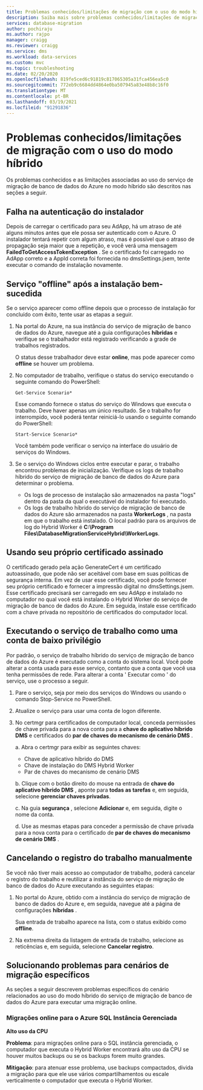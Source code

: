 ```yaml
---
title: Problemas conhecidos/limitações de migração com o uso do modo híbrido
description: Saiba mais sobre problemas conhecidos/limitações de migração com o uso do serviço de migração de banco de dados do Azure no modo híbrido.
services: database-migration
author: pochiraju
ms.author: rajpo
manager: craigg
ms.reviewer: craigg
ms.service: dms
ms.workload: data-services
ms.custom: mvc
ms.topic: troubleshooting
ms.date: 02/20/2020
ms.openlocfilehash: 819fe5ced6c91819c817065305a31fca456ea5c0
ms.sourcegitcommit: 772eb9c6684dd4864e0ba507945a83e48b8c16f0
ms.translationtype: MT
ms.contentlocale: pt-BR
ms.lasthandoff: 03/19/2021
ms.locfileid: "91291836"
---
```

# <a name="known-issuesmigration-limitations-with-using-hybrid-mode"></a>Problemas conhecidos/limitações de migração com o uso do modo híbrido

Os problemas conhecidos e as limitações associadas ao uso do serviço de migração de banco de dados do Azure no modo híbrido são descritos nas seções a seguir.

## <a name="installer-fails-to-authenticate"></a>Falha na autenticação do instalador

Depois de carregar o certificado para seu AdApp, há um atraso de até alguns minutos antes que ele possa ser autenticado com o Azure. O instalador tentará repetir com algum atraso, mas é possível que o atraso de propagação seja maior que a repetição, e você verá uma mensagem **FailedToGetAccessTokenException** . Se o certificado foi carregado no AdApp correto e a AppId correta foi fornecida no dmsSettings.jsem, tente executar o comando de instalação novamente.

## <a name="service-offline-after-successful-installation"></a>Serviço "offline" após a instalação bem-sucedida

Se o serviço aparecer como offline depois que o processo de instalação for concluído com êxito, tente usar as etapas a seguir.

1. Na portal do Azure, na sua instância do serviço de migração de banco de dados do Azure, navegue até a guia configurações **híbridas** e verifique se o trabalhador está registrado verificando a grade de trabalhos registrados.

    O status desse trabalhador deve estar **online**, mas pode aparecer como **offline** se houver um problema.

2. No computador de trabalho, verifique o status do serviço executando o seguinte comando do PowerShell:

    ```
    Get-Service Scenario*
    ```

    Esse comando fornece o status do serviço do Windows que executa o trabalho. Deve haver apenas um único resultado. Se o trabalho for interrompido, você poderá tentar reiniciá-lo usando o seguinte comando do PowerShell:

    ```
    Start-Service Scenario*
    ```

    Você também pode verificar o serviço na interface do usuário de serviços do Windows.

3. Se o serviço do Windows ciclos entre executar e parar, o trabalho encontrou problemas de inicialização. Verifique os logs de trabalho híbrido do serviço de migração de banco de dados do Azure para determinar o problema.

    - Os logs de processo de instalação são armazenados na pasta "logs" dentro da pasta da qual o executável do instalador foi executado.
    - Os logs de trabalho híbrido do serviço de migração de banco de dados do Azure são armazenados na pasta **WorkerLogs** , na pasta em que o trabalho está instalado. O local padrão para os arquivos de log do Hybrid Worker é **C:\Program Files\DatabaseMigrationServiceHybrid\WorkerLogs**.

## <a name="using-your-own-signed-certificate"></a>Usando seu próprio certificado assinado

O certificado gerado pela ação GenerateCert é um certificado autoassinado, que pode não ser aceitável com base em suas políticas de segurança interna. Em vez de usar esse certificado, você pode fornecer seu próprio certificado e fornecer a impressão digital no dmsSettings.jsem. Esse certificado precisará ser carregado em seu AdApp e instalado no computador no qual você está instalando o Hybrid Worker do serviço de migração de banco de dados do Azure. Em seguida, instale esse certificado com a chave privada no repositório de certificados do computador local.

## <a name="running-the-worker-service-as-a-low-privilege-account"></a>Executando o serviço de trabalho como uma conta de baixo privilégio

Por padrão, o serviço de trabalho híbrido do serviço de migração de banco de dados do Azure é executado como a conta do sistema local. Você pode alterar a conta usada para esse serviço, contanto que a conta que você usa tenha permissões de rede. Para alterar a conta ' Executar como ' do serviço, use o processo a seguir.

1. Pare o serviço, seja por meio dos serviços do Windows ou usando o comando Stop-Service no PowerShell.

2. Atualize o serviço para usar uma conta de logon diferente.

3. No certmgr para certificados de computador local, conceda permissões de chave privada para a nova conta para a **chave do aplicativo híbrido DMS** e certificados do **par de chaves do mecanismo de cenário DMS** .

    a. Abra o certmgr para exibir as seguintes chaves:

    - Chave de aplicativo híbrido do DMS
    - Chave de instalação do DMS Hybrid Worker
    - Par de chaves do mecanismo de cenário DMS

    b. Clique com o botão direito do mouse na entrada de **chave do aplicativo híbrido DMS** , aponte para **todas as tarefas** e, em seguida, selecione **gerenciar chaves privadas**.

    c. Na guia **segurança** , selecione **Adicionar** e, em seguida, digite o nome da conta.

    d. Use as mesmas etapas para conceder a permissão de chave privada para a nova conta para o certificado de **par de chaves do mecanismo de cenário DMS** .

## <a name="unregistering-the-worker-manually"></a>Cancelando o registro do trabalho manualmente

Se você não tiver mais acesso ao computador de trabalho, poderá cancelar o registro do trabalho e reutilizar a instância do serviço de migração de banco de dados do Azure executando as seguintes etapas:

1. No portal do Azure, obtido com a instância do serviço de migração de banco de dados do Azure e, em seguida, navegue até a página de configurações **híbridas** .

   Sua entrada de trabalho aparece na lista, com o status exibido como **offline**.

2. Na extrema direita da listagem de entrada de trabalho, selecione as reticências e, em seguida, selecione **Cancelar registro**.

## <a name="addressing-issues-for-specific-migration-scenarios"></a>Solucionando problemas para cenários de migração específicos

As seções a seguir descrevem problemas específicos do cenário relacionados ao uso do modo híbrido do serviço de migração de banco de dados do Azure para executar uma migração online.

### <a name="online-migrations-to-azure-sql-managed-instance"></a>Migrações online para o Azure SQL Instância Gerenciada

**Alto uso da CPU**

**Problema**: para migrações online para o SQL instância gerenciada, o computador que executa o Hybrid Worker encontrará alto uso da CPU se houver muitos backups ou se os backups forem muito grandes.

**Mitigação**: para atenuar esse problema, use backups compactados, divida a migração para que ele use vários compartilhamentos ou escale verticalmente o computador que executa o Hybrid Worker.
